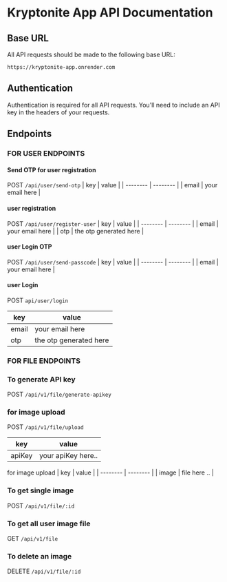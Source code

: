 
# Kryptonite App API Documentation

## Base URL

All API requests should be made to the following base URL:

`https://kryptonite-app.onrender.com`

## Authentication

Authentication is required for all API requests. You'll need to include an API key in the headers of your requests.

## Endpoints

### FOR USER ENDPOINTS

#### Send OTP for user registration
POST ` /api/user/send-otp `
| key | value | 
| -------- | -------- |
| email    | your email here     |


#### user registration
POST ` /api/user/register-user `
| key | value | 
| -------- | -------- |
| email    | your email here     |
| otp    | the otp generated here    |



#### user Login OTP
POST ` /api/user/send-passcode `
| key | value | 
| -------- | -------- |
| email    | your email here     |



#### user Login 
POST ` api/user/login `

| key | value | 
| -------- | -------- |
| email    | your email here     |
| otp    | the otp generated here    |





### FOR FILE ENDPOINTS


### To generate API key
 POST ` /api/v1/file/generate-apikey ` 


### for image upload
 POST ` /api/v1/file/upload  `

 | key | value | 
| -------- | -------- |
| apiKey   | your apiKey here..     |


for image upload
| key | value | 
| -------- | -------- |
| image   | file here ..    |


 

### To get single image 
 POST ` /api/v1/file/:id ` 
 

### To get all user image file
 GET ` /api/v1/file ` 
 

### To delete an image 
 DELETE ` /api/v1/file/:id ` 


